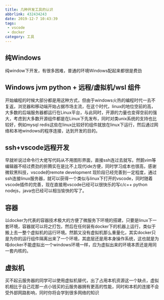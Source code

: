 ```yaml
---
title: 几种开发工具的认识
abbrlink: 432434243
date: 2019-12-7 10:43:39
tags: 
 - vscode
 - docker
category: 工具
---
```


## 纯Windows

纯window下开发，有很多困难，普通的环境Windows配起来都很是费劲

## Windows jvm python + 远程/虚拟机/wsl 组件

开始编程的时候大部分都是用这种方式，但由于windows火热的编程时代一去不复返，浏览器和移动端开始占据市场主流，在这个时代，linux的地位空前的高，大多数的后端服务器都运行在Linux平台，与此同时，开源的力量也变得空前的强大，考虑到大多数开源组件都是在Linux下先发布，同时对类unix系统的支持也比较好，例如mysql redis这些在linux比较好的组件就放在linux下运行，然后通过网络和本地windows的程序连接，达到开发的目的。

## ssh+vscode远程开发

早就听说过命令行大佬写代码从不用图形界面，直接ssh连过去就写。然鹅vim等编辑器不经过费劲的折腾实在是比不上现代ide方便，同时学习成本也很高，感谢微软黑科技，vscode的remote development 现阶段已经完善到一定程度，通过ssh连接linux服务器，就可以获得一个类似与linux下打开的vscode，同时随着vscode插件的完善，现在直接用vscode已经可以很快乐的写c/c++ python nodejs，java也已经可以相当愉快的写了。

## 容器

以docker为代表的容器技术极大的方便了微服务下环境的搭建，只要是linux下一套环境，容器就可以将之打包，然后在任何装有docker下的机器上运行，类似于搬上去一整个虚拟机的运行环境。然鹅又没有虚拟机那么重量化，其实docker只是为你的运行组件隔离出来了一个环境，其底层还是用本身操作系统，这也就是为啥docker不能虚拟出一个windows环境一样，应为虚拟出来的环境本质还是用同一套内核的。

## 虚拟机

买不起云服务器的同学可以使用虚拟机替代，出了占用本机资源这一个缺点，虚拟机相比于自己花那一点小钱买的云服务器拥有更高的性能，同时和本机的连接不会受外部网路影响，同时你将会学到很多网络的知识